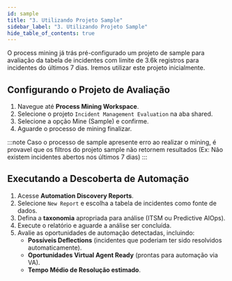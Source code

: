 ```yaml
---
id: sample
title: "3. Utilizando Projeto Sample"
sidebar_label: "3. Utilizando Projeto Sample"
hide_table_of_contents: true
---
```

O process mining já trás pré-configurado um projeto de sample para avaliação da tabela de incidentes com limite de 3.6k registros para incidentes do últimos 7 dias. Iremos utilizar este projeto inicialmente.

## Configurando o Projeto de Avaliação

1. Navegue até **Process Mining Workspace**.
2. Selecione o projeto `Incident Management Evaluation` na aba shared.
3. Selecione a opção Mine (Sample) e confirme.
4. Aguarde o processo de mining finalizar.

:::note
Caso o processo de sample apresente erro ao realizar o mining, é provavel que os filtros do projeto sample não retornem resultados (Ex: Não existem incidentes abertos nos últimos 7 dias)
:::

## Executando a Descoberta de Automação

1. Acesse **Automation Discovery Reports**.
2. Selecione `New Report` e escolha a tabela de incidentes como fonte de dados.
3. Defina a **taxonomia** apropriada para análise (ITSM ou Predictive AIOps).
4. Execute o relatório e aguarde a análise ser concluída.
5. Avalie as oportunidades de automação detectadas, incluindo:
   - **Possíveis Deflections** (incidentes que poderiam ter sido resolvidos automaticamente).
   - **Oportunidades Virtual Agent Ready** (prontas para automação via VA).
   - **Tempo Médio de Resolução estimado**.
